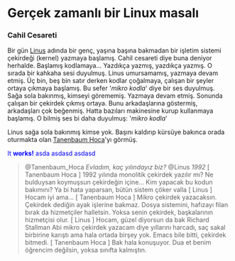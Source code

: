 Gerçek zamanlı bir Linux masalı
===============================

### Cahil Cesareti
Bir gün [Linus](https://en.wikipedia.org/wiki/Linus_Torvalds) adında bir genç,
yaşına başına bakmadan bir işletim sistemi çekirdeği (kernel) yazmaya başlamış.
Cahil cesareti diye buna deniyor herhalde. Başlamış kodlamaya... Yazdıkça
yazmış, yazdıkça yazmış. O sırada bir kahkaha sesi duyulmuş. Linus umursamamış,
yazmaya devam etmiş. Üç bin, beş bin satır derken kodlar çoğalmaya, çalışan bir
şeyler ortaya çıkmaya başlamış. Bu sefer '*mikro kodla*' diye bir ses duyulmuş.
Sağa sola bakınmış, kimseyi görememiş. Yazmaya devam etmiş. Sonunda çalışan bir
çekirdek çıkmış ortaya. Bunu arkadaşlarına göstermiş, arkadaşları çok beğenmiş.
Hatta bazıları makinesine kurup kullanmaya başlamış. O bilmiş ses bi daha
duyulmuş: '*mikro kodla*'

Linus sağa sola bakınmış kimse yok. Başını kaldırıp kürsüye bakınca orada
oturmakta olan [Tanenbaum
Hoca](https://en.wikipedia.org/wiki/Andrew_S._Tanenbaum)'yı görmüş.

<span style="color:blue">It **works!** asda
asdasd
asdasd</span>


> @Tanenbaum_Hoca *Evladım, kaç yılındayız biz?*
> @Linus *1992*
> [ Tanenbaum Hoca ] 1992 yılında monolitik çekirdek yazılır mı? Ne bulduysan
> koymuşsun çekirdeğin içine... Kim yapacak bu kodun bakımını? Ya bi hata
> yaparsan, bütün sistem çöker valla
> [ Linus ] Hocam iyi ama...
> [ Tanenbaum Hoca ] Mikro çekirdek yazacaksın. Çekirdek dediğin ayak işlerine
> bakmaz. Dosya sistemini, hafızayı filan bırak da hizmetçiler halletsin. Yoksa
> senin çekirdek, başkalarının hizmetçisi olur.
> [ Linus ] Hocam, güzel diyorsun da bak Richard Stallman Abi mikro çekirdek
> yazacam diye yıllarını harcadı, saç sakal birbirine karıştı ama hala ortada
> birşey yok. Emacs bile bitti, çekirdek bitmedi.
> [ Tanenbaum Hoca ] Bak hala konuşuyor. Dua et benim öğrencim değilsin, yoksa
sınıfta kalmıştın.
